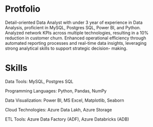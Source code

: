 # Protfolio

Detail-oriented Data Analyst with under 3 year of experience in Data Analysis, proficient in MySQL,
Postgres SQL, Power BI, and Python. Analyzed network KPIs across multiple technologies, resulting in a
10% reduction in customer churn. Enhanced operational efficiency through automated reporting
processes and real-time data insights, leveraging strong analytical skills to support strategic decision-
making.

# Skills

Data Tools: MySQL, Postgres SQL

Programming Languages: Python, Pandas, NumPy

Data Visualization: Power BI, MS Excel, Matplotlib, Seaborn

Cloud Technologies: Azure Data Lakh, Azure Storage

ETL Tools: Azure Data Factory (ADF), Azure Databricks (ADB)
